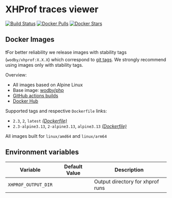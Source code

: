 # XHProf traces viewer

[![Build Status](https://github.com/wodby/xhprof/workflows/Build%20docker%20image/badge.svg)](https://github.com/wodby/xhprof/actions)
[![Docker Pulls](https://img.shields.io/docker/pulls/wodby/xhprof.svg)](https://hub.docker.com/r/wodby/xhprof)
[![Docker Stars](https://img.shields.io/docker/stars/wodby/xhprof.svg)](https://hub.docker.com/r/wodby/xhprof)

## Docker Images

❗For better reliability we release images with stability tags (`wodby/xhprof:X.X.X`) which correspond to [git tags](https://github.com/wodby/xhprof/releases). We strongly recommend using images only with stability tags. 

Overview:

- All images based on Alpine Linux
- Base image: [wodby/php](https://github.com/wodby/php)
- [GitHub actions builds](https://github.com/wodby/xhprof/actions) 
- [Docker Hub](https://hub.docker.com/r/wodby/xhprof)

Supported tags and respective `Dockerfile` links:

- `2.3`, `2`, `latest` [_(Dockerfile)_](https://github.com/wodby/xhprof/tree/master/Dockerfile)
- `2.3-alpine3.13`, `2-alpine3.13`, `alpine3.13` [_(Dockerfile)_](https://github.com/wodby/xhprof/tree/master/Dockerfile)

All images built for `linux/amd64` and `linux/arm64`

## Environment variables

| Variable            | Default Value | Description                      |
|---------------------|---------------|----------------------------------|
| `XHPROF_OUTPUT_DIR` |               | Output directory for xhprof runs |
